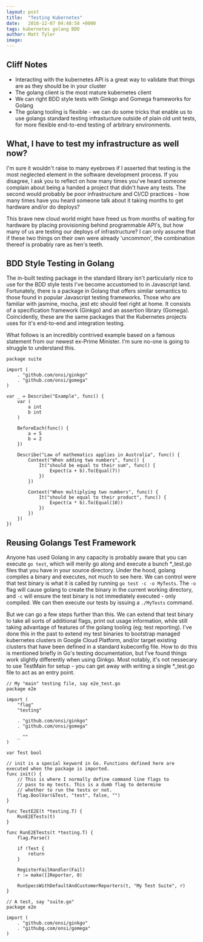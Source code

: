 ```yaml
---
layout: post
title:  "Testing Kubernetes"
date:   2016-12-07 04:48:58 +0000
tags: kubernetes golang BDD
author: Matt Tyler
image: 
---
```


## Cliff Notes

- Interacting with the kubernetes API is a great way to validate that things are as they should be in your cluster
- The golang client is the most mature kubernetes client
- We can right BDD style tests with Ginkgo and Gomega frameworks for Golang
- The golang tooling is flexible - we can do some tricks that enable us to use golangs standard testing infrastucture outside of plain old unit tests, for more flexible end-to-end testing of arbitrary environments.

## What, I have to test my infrastructure as well now?

I'm sure it wouldn't raise to many eyebrows if I asserted that testing is the most neglected element in the software development process. If you disagree, I ask you to reflect on how many times you've heard someone complain about being a handed a project that didn't have any tests. The second would probably be poor infrastructure and CI/CD practices - how many times have you heard someone talk about it taking months to get hardware and/or do deploys?

This brave new cloud world might have freed us from months of waiting for hardware by placing provisioning behind programmable API's, but how many of us are testing our deploys of infrastructure? I can only assume that if these two things on their own were already 'uncommon', the combination thereof is probably rare as hen's teeth.

## BDD Style Testing in Golang

The in-built testing package in the standard library isn't particularly nice to use for the BDD style tests I've become accustomed to in Javascript land. Fortunately, there is a package in Golang that offers similar semantics to those found in popular Javascript testing frameworks. Those who are familiar with jasmine, mocha, jest etc should feel right at home. It consists of a specification framework (Ginkgo) and an assertion library (Gomega). Coincidently, these are the same packages that the Kubernetes projects uses for it's end-to-end and integration testing.

What follows is an incredibly contrived example based on a famous statement from our newest ex-Prime Minister. I'm sure no-one is going to struggle to understand this.

```
package suite

import (
	. "github.com/onsi/ginkgo"
	. "github.com/onsi/gomega"
)

var _ = Describe("Example", func() {
	var (
		a int
		b int
	)

	BeforeEach(func() {
		a = 5
		b = 2
	})

	Describe("Law of mathematics applies in Australia", func() {
		Context("When adding two numbers", func() {
			It("should be equal to their sum", func() {
				Expect(a + b).To(Equal(7))
			})
		})

		Context("When multiplying two numbers", func() {
			It("should be equal to their product", func() {
				Expect(a * b).To(Equal(10))
			})
		})
	})
})
```

## Reusing Golangs Test Framework

Anyone has used Golang in any capacity is probably aware that you can execute `go test`, which will merily go along and execute a bunch *_test.go files that you have in your source directory. Under the hood, golang compiles a binary and executes, not much to see here. We can control were that test binary is what it is called by running `go test -c -o MyTests`. The `-o` flag will cause golang to create the binary in the current working directory, and `-c` will ensure the test binary is not immediately executed - only compiled. We can then execute our tests by issuing a `./MyTests` command.

But we can go a few steps further than this. We can extend that test binary to take all sorts of additional flags, print out usage information, while still taking advantage of features of the golang tooling (eg; test reporting). I've done this in the past to extend my test binaries to bootstrap managed kubernetes clusters in Google Cloud Platform, and/or target existing clusters that have been defined in a standard kubeconfig file. How to do this is mentioned briefly in Go's testing documentation, but I've found things work slightly differently when using Ginkgo. Most notably, it's not nessecary to use TestMain for setup - you can get away with writing a single *_test.go file to act as an entry point.

```
// My "main" testing file, say e2e_test.go
package e2e

import (
    "flag"
    "testing"

    . "github.com/onsi/ginkgo"
    . "github.com/onsi/gomega"

    _ ""
)

var Test bool

// init is a special keyword in Go. Functions defined here are executed when the package is imported.
func init() {
    // This is where I normally define command line flags to 
    // pass to my tests. This is a dumb flag to determine
	// whether to run the tests or not.
    flag.BoolVar(&Test, "test", false, "")
}

func TestE2E(t *testing.T) {
    RunE2ETests(t)
}

func RunE2ETests(t *testing.T) {
    flag.Parse()

    if !Test {
        return
    }

    RegisterFailHandler(Fail)
    r := make([]Reporter, 0)

    RunSpecsWithDefaultAndCustomerReporters(t, "My Test Suite", r)
}

```

```
// A test, say "suite.go"
package e2e

import (
    . "github.com/onsi/ginkgo"
    . "githubg.com/onsi/gomega"
)
```